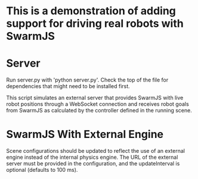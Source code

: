 # This is a demonstration of adding support for driving real robots with SwarmJS

# Server

Run server.py with 'python server.py'. Check the top of the file for dependencies that might need to be installed first.

This script simulates an external server that provides SwarmJS with live robot positions through a WebSocket connection and receives robot goals from SwarmJS as calculated by the controller defined in the running scene.

# SwarmJS With External Engine

Scene configurations should be updated to reflect the use of an external engine instead of the internal physics engine.
The URL of the external server must be provided in the configuration, and the updateInterval is optional (defaults to 100 ms).
